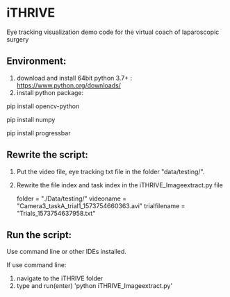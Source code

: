 # iTHRIVE
Eye tracking visualization demo code for the virtual coach of laparoscopic surgery

## Environment: 
1) download and install 64bit python 3.7+ : https://www.python.org/downloads/
2) install python package:

pip install opencv-python

pip install numpy

pip install progressbar

## Rewrite the script:
1) Put the video file, eye tracking txt file in the folder "data/testing/".


2) Rewrite the file index and task index in the iTHRIVE_Imageextract.py file

    folder = "./Data/testing/"
    videoname = "Camera3_taskA_trial1_1573754660363.avi"
    trialfilename = "Trials_1573754637958.txt"

## Run the script:
Use command line or other IDEs installed.

If use command line: 
1) navigate to the iTHRIVE folder
2) type and run(enter) 'python iTHRIVE_Imageextract.py'